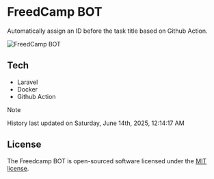 # FreedCamp BOT

Automatically assign an ID before the task title based on Github Action.

![FreedCamp BOT](https://repository-images.githubusercontent.com/737932867/7d34798b-2680-471c-b089-a78a718d3d6a)

## Tech

- Laravel
- Docker
- Github Action

> [!NOTE]  
> History last updated on Saturday, June 14th, 2025, 12:14:17 AM

## License

The Freedcamp BOT is open-sourced software licensed under the [MIT license](https://opensource.org/licenses/MIT).
